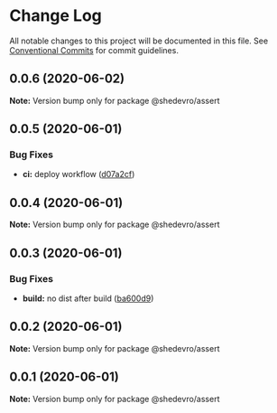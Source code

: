 # Change Log

All notable changes to this project will be documented in this file.
See [Conventional Commits](https://conventionalcommits.org) for commit guidelines.

## 0.0.6 (2020-06-02)

**Note:** Version bump only for package @shedevro/assert





## 0.0.5 (2020-06-01)


### Bug Fixes

* **ci:** deploy workflow ([d07a2cf](https://github.com/Shedevro/web-utils/commit/d07a2cfd596c1d0da14cc550921e0dde97fe8c59))





## 0.0.4 (2020-06-01)

**Note:** Version bump only for package @shedevro/assert





## 0.0.3 (2020-06-01)


### Bug Fixes

* **build:** no dist after build ([ba600d9](https://github.com/Shedevro/web-utils/commit/ba600d9b4aa68daf8856e1b86344591417ba280d))





## 0.0.2 (2020-06-01)

**Note:** Version bump only for package @shedevro/assert





## 0.0.1 (2020-06-01)

**Note:** Version bump only for package @shedevro/assert
